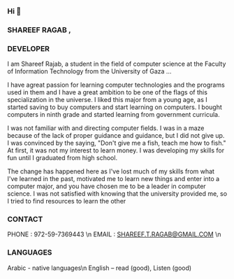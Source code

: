 ### Hi  👋

### SHAREEF RAGAB ,
### DEVELOPER 

I am Shareef Rajab, a student in the field of computer science at the Faculty of Information Technology
from the University of Gaza ... 

I have agreat passion for learning computer technologies and the programs used in them and I have a great ambition
to be one of the flags of this specialization in the universe. I liked this major from a young age, as I started saving 
to buy computers and start learning on computers. I bought computers in ninth grade and started learning from government curricula. 

I was not familiar with and directing computer fields. I was in a maze because of the lack of proper
guidance and guidance, but I did not give up. I was convinced by the saying, "Don't give me a fish, teach
me how to fish." At first, it was not my interest to learn money. I was developing my skills for fun until I graduated from high school. 


The change has happened here as I've lost much of my skills from what  
I've learned in the past, motivated me to learn new things and enter into a computer major, 
and you have chosen me to be a leader in computer science. I was not satisfied with knowing that the university provided me, 
so I tried to find resources to learn the other

### CONTACT
PHONE : 972-59-7369443 \n
EMAIL : SHAREEF.T.RAGAB@GMAIL.COM \n

### LANGUAGES
Arabic - native languages\n
English – read (good), Listen (good)
